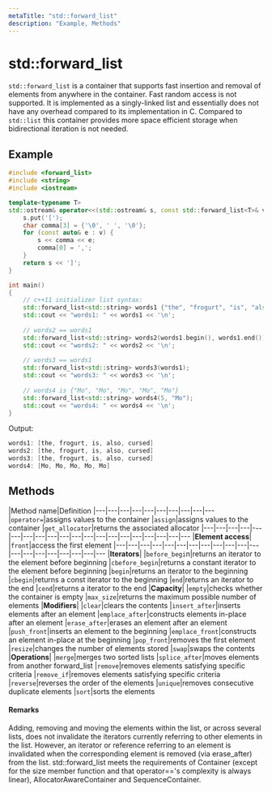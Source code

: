 ```yaml
---
metaTitle: "std::forward_list"
description: "Example, Methods"
---
```


# std::forward_list


`std::forward_list` is a container that supports fast insertion and removal of elements from anywhere in the container. Fast random access is not supported. It is implemented as a singly-linked list and essentially does not have any overhead compared to its implementation in C. Compared to `std::list` this container provides more space efficient storage when bidirectional iteration is not needed.



## Example


```cpp
#include <forward_list>
#include <string>
#include <iostream>

template<typename T>
std::ostream& operator<<(std::ostream& s, const std::forward_list<T>& v) {
    s.put('[');
    char comma[3] = {'\0', ' ', '\0'};
    for (const auto& e : v) {
        s << comma << e;
        comma[0] = ',';
    }
    return s << ']';
}

int main() 
{
    // c++11 initializer list syntax:
    std::forward_list<std::string> words1 {"the", "frogurt", "is", "also", "cursed"};
    std::cout << "words1: " << words1 << '\n';
 
    // words2 == words1
    std::forward_list<std::string> words2(words1.begin(), words1.end());
    std::cout << "words2: " << words2 << '\n';
 
    // words3 == words1
    std::forward_list<std::string> words3(words1);
    std::cout << "words3: " << words3 << '\n';
 
    // words4 is {"Mo", "Mo", "Mo", "Mo", "Mo"}
    std::forward_list<std::string> words4(5, "Mo");
    std::cout << "words4: " << words4 << '\n';
}

```

Output:

```cpp
words1: [the, frogurt, is, also, cursed]
words2: [the, frogurt, is, also, cursed]
words3: [the, frogurt, is, also, cursed]
words4: [Mo, Mo, Mo, Mo, Mo]

```



## Methods


|Method name|Definition
|---|---|---|---|---|---|---|---|---|---
|`operator=`|assigns values to the container
|`assign`|assigns values to the container
|`get_allocator`|returns the associated allocator
|---|---|---|---|---|---|---|---|---|---|---|---|---|---|---|---|---|---|---|---
|**Element access**|
|`front`|access the first element
|---|---|---|---|---|---|---|---|---|---|---|---|---|---|---|---|---|---|---|---
|**Iterators**|
|`before_begi`n|returns an iterator to the element before beginning
|`cbefore_begin`|returns a constant iterator to the element before beginning
|`begin`|returns an iterator to the beginning
|`cbegin`|returns a const iterator to the beginning
|`end`|returns an iterator to the end
|`cend`|returns a iterator to the end
|**Capacity**|
|`empty`|checks whether the container is empty
|`max_size`|returns the maximum possible number of elements
|**Modifiers**|
|`clear`|clears the contents
|`insert_after`|inserts elements after an element
|`emplace_after`|constructs elements in-place after an element
|`erase_after`|erases an element after an element
|`push_front`|inserts an element to the beginning
|`emplace_front`|constructs an element in-place at the beginning
|`pop_front`|removes the first element
|`resize`|changes the number of elements stored
|`swap`|swaps the contents
|**Operations**|
|`merge`|merges two sorted lists
|`splice_after`|moves elements from another forward_list
|`remove`|removes elements satisfying specific criteria
|`remove_if`|removes elements satisfying specific criteria
|`reverse`|reverses the order of the elements
|`unique`|removes consecutive duplicate elements
|`sort`|sorts the elements



#### Remarks


Adding, removing and moving the elements within the list, or across several lists, does not invalidate the iterators currently referring to other elements in the list. However, an iterator or reference referring to an element is invalidated when the corresponding element is removed (via erase_after) from the list.
std::forward_list meets the requirements of Container (except for the size member function and that operator=='s complexity is always linear), AllocatorAwareContainer and SequenceContainer.

